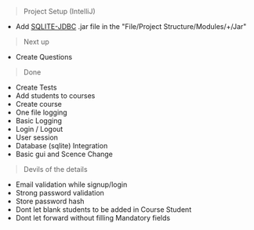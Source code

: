 > Project Setup (IntelliJ)

- Add [SQLITE-JDBC](https://github.com/xerial/sqlite-jdbc/releases) .jar file in the "File/Project Structure/Modules/+/Jar"

> Next up

- Create Questions

> Done

- Create Tests
- Add students to courses
- Create course
- One file logging
- Basic Logging
- Login / Logout
- User session
- Database (sqlite) Integration
- Basic gui and Scence Change

> Devils of the details

- Email validation while signup/login
- Strong password validation
- Store password hash
- Dont let blank students to be added in Course Student
- Dont let forward without filling Mandatory fields
